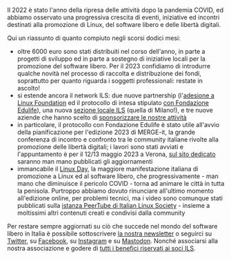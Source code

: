 <!--
.. title: 2022 con ILS
.. slug: 2022-con-ils
.. date: 2023-01-30 00:00:00
.. tags: 
.. category: 
.. link: 
.. description: 
.. type: text
.. image_copy: <a rel="nofollow" href="https://commons.wikimedia.org/wiki/File:Bratislava_New_Year_Fireworks.jpg">Ondrejk, Public domain, via Wikimedia Commons</a>
.. previewimage: /images/posts/2023.jpg
-->


Il 2022 è stato l'anno della ripresa delle attività dopo la pandemia COVID, ed abbiamo osservato una progressiva crescita di eventi, iniziative ed incontri destinati alla promozione di Linux, del software libero e delle libertà digitali.

<!-- TEASER_END -->

Qui un riassunto di quanto compiuto negli scorsi dodici mesi:

* oltre 6000 euro sono stati distribuiti nel corso dell'anno, in parte a progetti di sviluppo ed in parte a sostegno di iniziative locali per la promozione del software libero. Per il 2023 confidiamo di introdurre qualche novità nel processo di raccolta e distribuzione dei fondi, soprattutto per quanto riguarda i soggetti professionali: restate in ascolto!
* si estende ancora il network ILS: due nuove partnership (l'[adesione a Linux Foundation](/2022/06/30/linux-foundation.html) ed il protocollo di intesa stipulato [con Fondazione Edulife](/2022/11/24/protocollo-fondazione-edulife.html)), una nuova [sezione locale ILS](/sezionilocali) (quella di Milano!), e tre nuove aziende che hanno scelto di [sponsorizzare le nostre attività](/sponsorizzazioni)
* in particolare, il protocollo con Fondazione Edulife è stato utile all'avvio della pianificazione per l'edizione 2023 di MERGE-it, la grande conferenza di incontro e confronto tra le community italiane rivolte alla promozione delle libertà digitali; i lavori sono stati avviati e l'appuntamento è per il 12/13 maggio 2023 a Verona, [sul sito dedicato](https://merge-it.net/) saranno man mano pubblicati gli aggiornamenti
* immancabile il [Linux Day](https://www.linuxday.it/2022/), la maggiore manifestazione italiana di promozione a Linux ed al software libero, che progressivamente - man mano che diminuisce il pericolo COVID - torna ad animare le città in tutta la penisola. Purtroppo abbiamo dovuto rinunciare all'ultimo momento all'edizione online, per problemi tecnici, ma i video sono comunque stati pubblicati sulla [istanza PeerTube di Italian Linux Society](https://video.linux.it/) - insieme a moltissimi altri contenuti creati e condivisi dalla community

Per restare sempre aggiornati su ciò che succede nel mondo del software libero in Italia è possibile sottoscrivere [la nostra newsletter](/newsletter) o seguirci su [Twitter](https://twitter.com/ItaLinuxSociety/), su [Facebook](https://www.facebook.com/italinuxsociety/), su [Instagram](https://www.instagram.com/italinuxsociety/) e su [Mastodon](https://mastodon.uno/@italinuxsociety). Nonché associarsi alla nostra associazione e godere di [tutti i benefici riservati ai soci ILS](/iscrizione).
